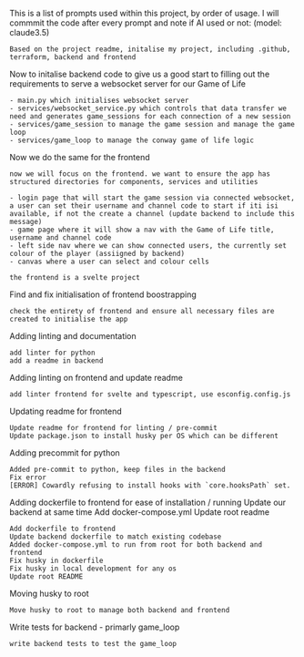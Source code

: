 This is a list of prompts used within this project, by order of usage. I will commmit the code after every prompt and note if AI used or not: (model: claude3.5)

```
Based on the project readme, initalise my project, including .github, terraform, backend and frontend
```

Now to initalise backend code to give us a good start to filling out the requirements to serve a websocket server for our Game of Life

```Initialise by backend such that I have the following:
- main.py which initialises websocket server
- services/websocket_service.py which controls that data transfer we need and generates game_sessions for each connection of a new session
- services/game_session to manage the game session and manage the game loop
- services/game_loop to manage the conway game of life logic 
```

Now we do the same for the frontend
```
now we will focus on the frontend. we want to ensure the app has structured directories for components, services and utilities

- login page that will start the game session via connected websocket, a user can set their username and channel code to start if iti isi available, if not the create a channel (update backend to include this message)
- game page where it will show a nav with the Game of Life title, username and channel code
- left side nav where we can show connected users, the currently set colour of the player (assiigned by backend)
- canvas where a user can select and colour cells

the frontend is a svelte project
```

Find and fix initialisation of frontend boostrapping
```
check the entirety of frontend and ensure all necessary files are created to initialise the app
```

Adding linting and documentation
```
add linter for python
add a readme in backend
```

Adding linting on frontend and update readme
```
add linter frontend for svelte and typescript, use esconfig.config.js
```

Updating readme for frontend
```
Update readme for frontend for linting / pre-commit
Update package.json to install husky per OS which can be different
```

Adding precommit for python
```
Added pre-commit to python, keep files in the backend
Fix error 
[ERROR] Cowardly refusing to install hooks with `core.hooksPath` set.
```

Adding dockerfile to frontend for ease of installation / running
Update our backend at same time
Add docker-compose.yml
Update root readme
```
Add dockerfile to frontend
Update backend dockerfile to match existing codebase
Added docker-compose.yml to run from root for both backend and frontend
Fix husky in dockerfile
Fix husky in local development for any os
Update root README
```

Moving husky to root
```
Move husky to root to manage both backend and frontend
```

Write tests for backend - primarly game_loop
```
write backend tests to test the game_loop
```